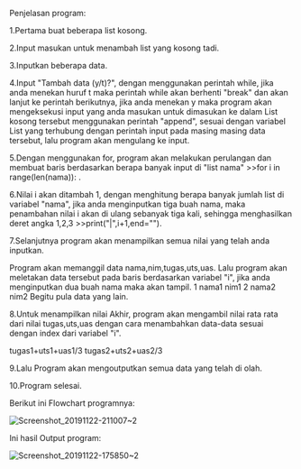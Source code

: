 Penjelasan program:

1.Pertama buat beberapa list kosong.

2.Input masukan untuk menambah list yang kosong tadi.

3.Inputkan beberapa data.

4.Input "Tambah data (y/t)?", dengan menggunakan perintah while, jika anda menekan huruf t maka perintah while akan berhenti "break" dan akan lanjut ke perintah berikutnya, jika anda menekan y maka program akan mengeksekusi input yang anda masukan untuk dimasukan ke dalam List kosong tersebut menggunakan perintah "append", sesuai dengan variabel List yang terhubung dengan perintah input pada masing masing data tersebut, lalu program akan mengulang ke input.

5.Dengan menggunakan for, program akan melakukan perulangan dan membuat baris berdasarkan berapa banyak input di "list nama" >>for i in range(len(nama)): .

6.Nilai i akan ditambah 1, dengan menghitung berapa banyak jumlah list di variabel "nama", jika anda menginputkan tiga buah nama, maka penambahan nilai i akan di ulang sebanyak tiga kali, sehingga menghasilkan deret angka 1,2,3 >>print("|",i+1,end="").

7.Selanjutnya program akan menampilkan semua nilai yang telah anda inputkan.

Program akan memanggil data nama,nim,tugas,uts,uas.
Lalu program akan meletakan data tersebut pada baris berdasarkan variabel "i", jika anda menginputkan dua buah nama maka akan tampil.
1 nama1 nim1
2 nama2 nim2
Begitu pula data yang lain.

8.Untuk menampilkan nilai Akhir, program akan mengambil nilai rata rata dari nilai tugas,uts,uas dengan cara menambahkan data-data sesuai dengan index dari variabel "i".

tugas1+uts1+uas1/3
tugas2+uts2+uas2/3

9.Lalu Program akan mengoutputkan semua data yang telah di olah.

10.Program selesai.

Berikut ini Flowchart programnya:

![Screenshot_20191122-211007~2](https://user-images.githubusercontent.com/56975779/69432595-9a9f9480-0d6c-11ea-8413-c4d9420682d2.png)

Ini hasil Output program:

![Screenshot_20191122-175850~2](https://user-images.githubusercontent.com/56975779/69421595-07f2fb80-0d54-11ea-87df-6f2c71029d87.png)

